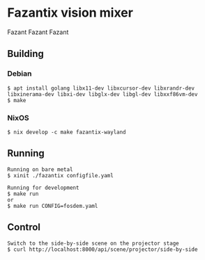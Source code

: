 # Fazantix vision mixer

Fazant Fazant Fazant

## Building

### Debian

```shell-session
$ apt install golang libx11-dev libxcursor-dev libxrandr-dev libxinerama-dev libxi-dev libglx-dev libgl-dev libxxf86vm-dev
$ make
```

### NixOS

```shell-session
$ nix develop -c make fazantix-wayland
```

## Running

```shell-session
Running on bare metal
$ xinit ./fazantix configfile.yaml

Running for development
$ make run
or
$ make run CONFIG=fosdem.yaml
```

## Control

```shell-session
Switch to the side-by-side scene on the projector stage
$ curl http://localhost:8000/api/scene/projector/side-by-side
```
